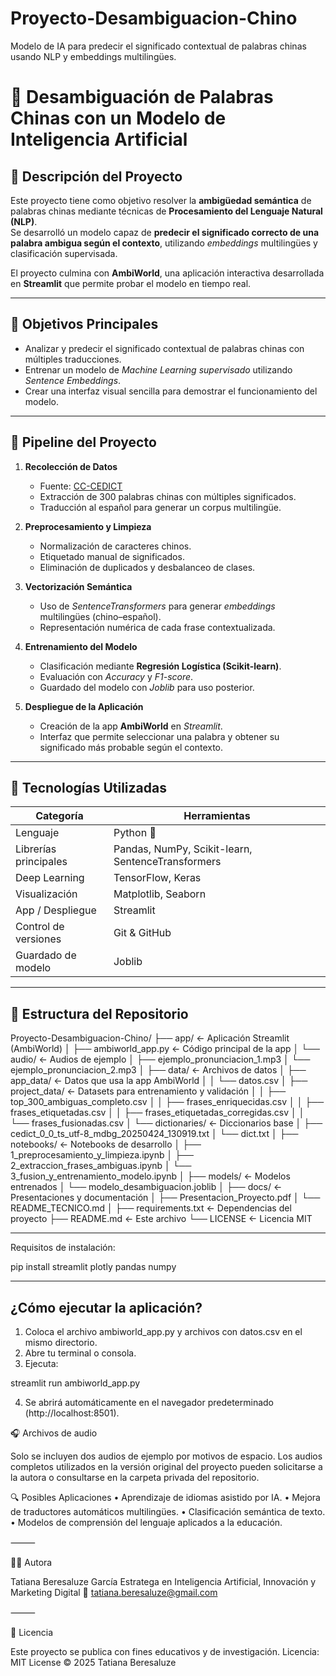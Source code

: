 # Proyecto-Desambiguacion-Chino
Modelo de IA para predecir el significado contextual de palabras chinas usando NLP y embeddings multilingües.

# 🧠 Desambiguación de Palabras Chinas con un Modelo de Inteligencia Artificial  

## 📖 Descripción del Proyecto  
Este proyecto tiene como objetivo resolver la **ambigüedad semántica** de palabras chinas mediante técnicas de **Procesamiento del Lenguaje Natural (NLP)**.  
Se desarrolló un modelo capaz de **predecir el significado correcto de una palabra ambigua según el contexto**, utilizando *embeddings* multilingües y clasificación supervisada.

El proyecto culmina con **AmbiWorld**, una aplicación interactiva desarrollada en **Streamlit** que permite probar el modelo en tiempo real.

---

## 🎯 Objetivos Principales  
- Analizar y predecir el significado contextual de palabras chinas con múltiples traducciones.  
- Entrenar un modelo de *Machine Learning supervisado* utilizando *Sentence Embeddings*.  
- Crear una interfaz visual sencilla para demostrar el funcionamiento del modelo.  

---

## 🧩 Pipeline del Proyecto  

1. **Recolección de Datos**  
   - Fuente: [CC-CEDICT](https://www.mdbg.net/chinese/dictionary?page=cc-cedict)  
   - Extracción de 300 palabras chinas con múltiples significados.  
   - Traducción al español para generar un corpus multilingüe.  

2. **Preprocesamiento y Limpieza**  
   - Normalización de caracteres chinos.  
   - Etiquetado manual de significados.  
   - Eliminación de duplicados y desbalanceo de clases.  

3. **Vectorización Semántica**  
   - Uso de *SentenceTransformers* para generar *embeddings* multilingües (chino–español).  
   - Representación numérica de cada frase contextualizada.  

4. **Entrenamiento del Modelo**  
   - Clasificación mediante **Regresión Logística (Scikit-learn)**.  
   - Evaluación con *Accuracy* y *F1-score*.  
   - Guardado del modelo con *Joblib* para uso posterior.  

5. **Despliegue de la Aplicación**  
   - Creación de la app **AmbiWorld** en *Streamlit*.  
   - Interfaz que permite seleccionar una palabra y obtener su significado más probable según el contexto.  

---

## 🧠 Tecnologías Utilizadas  

| Categoría | Herramientas |
|------------|---------------|
| Lenguaje | Python 🐍 |
| Librerías principales | Pandas, NumPy, Scikit-learn, SentenceTransformers |
| Deep Learning | TensorFlow, Keras |
| Visualización | Matplotlib, Seaborn |
| App / Despliegue | Streamlit |
| Control de versiones | Git & GitHub |
| Guardado de modelo | Joblib |

---

## 📁 Estructura del Repositorio  
Proyecto-Desambiguacion-Chino/
├── app/                                ← Aplicación Streamlit (AmbiWorld)
│   ├── ambiworld_app.py                ← Código principal de la app
│   └── audio/                          ← Audios de ejemplo
│       ├── ejemplo_pronunciacion_1.mp3
│       └── ejemplo_pronunciacion_2.mp3
│
├── data/                               ← Archivos de datos
│   ├── app_data/                       ← Datos que usa la app AmbiWorld
│   │   └── datos.csv
│   ├── project_data/                   ← Datasets para entrenamiento y validación
│   │   ├── top_300_ambiguas_completo.csv
│   │   ├── frases_enriquecidas.csv
│   │   ├── frases_etiquetadas.csv
│   │   ├── frases_etiquetadas_corregidas.csv
│   │   └── frases_fusionadas.csv
│   └── dictionaries/                   ← Diccionarios base
│       ├── cedict_0_0_ts_utf-8_mdbg_20250424_130919.txt
│       └── dict.txt
│
├── notebooks/                          ← Notebooks de desarrollo
│   ├── 1_preprocesamiento_y_limpieza.ipynb
│   ├── 2_extraccion_frases_ambiguas.ipynb
│   └── 3_fusion_y_entrenamiento_modelo.ipynb
│
├── models/                             ← Modelos entrenados
│   └── modelo_desambiguacion.joblib
│
├── docs/                               ← Presentaciones y documentación 
│   ├── Presentacion_Proyecto.pdf
│   └── README_TECNICO.md
│
├── requirements.txt                    ← Dependencias del proyecto
├── README.md                           ← Este archivo
└── LICENSE                             ← Licencia MIT

---


 
Requisitos de instalación:

pip install streamlit plotly pandas numpy

---

## ¿Cómo ejecutar la aplicación?

1. Coloca el archivo ambiworld_app.py y archivos con datos.csv en el mismo directorio.
2. Abre tu terminal o consola.
3. Ejecuta:

streamlit run ambiworld_app.py

4. Se abrirá automáticamente en el navegador predeterminado (http://localhost:8501).




🎧 Archivos de audio

Solo se incluyen dos audios de ejemplo por motivos de espacio.
Los audios completos utilizados en la versión original del proyecto pueden solicitarse a la autora o consultarse en la carpeta privada del repositorio.

🔍 Posibles Aplicaciones
	•	Aprendizaje de idiomas asistido por IA.
	•	Mejora de traductores automáticos multilingües.
	•	Clasificación semántica de texto.
	•	Modelos de comprensión del lenguaje aplicados a la educación.

⸻

👩‍💻 Autora

Tatiana Beresaluze García
Estratega en Inteligencia Artificial, Innovación y Marketing Digital
📧 tatiana.beresaluze@gmail.com


⸻

🧭 Licencia

Este proyecto se publica con fines educativos y de investigación.
Licencia: MIT License © 2025 Tatiana Beresaluze

